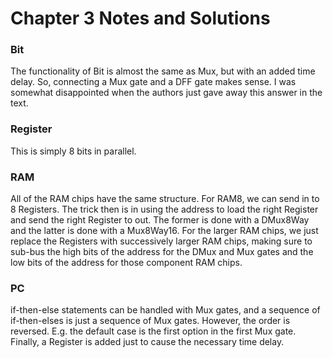 # Chapter 3 Notes and Solutions

### Bit
The functionality of Bit is almost the same as Mux, but with an added time delay.  So, connecting a Mux gate and a DFF gate makes sense.  I was somewhat disappointed when the authors just gave away this answer in the text.

### Register
This is simply 8 bits in parallel.

### RAM
All of the RAM chips have the same structure.  For RAM8, we can send in to 8 Registers.  The trick then is in using the address to load the right Register and send the right Register to out.  The former is done with a DMux8Way and the latter is done with a Mux8Way16.  For the larger RAM chips, we just replace the Registers with successively larger RAM chips, making sure to sub-bus the high bits of the address for the DMux and Mux gates and the low bits of the address for those component RAM chips.  

### PC
if-then-else statements can be handled with Mux gates, and a sequence of if-then-elses is just a sequence of Mux gates.  However, the order is reversed.  E.g. the default case is the first option in the first Mux gate.  Finally, a Register is added just to cause the necessary time delay.

